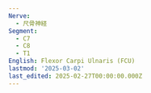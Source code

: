 ```yaml
---
Nerve:
  - 尺骨神経
Segment:
  - C7
  - C8
  - T1
English: Flexor Carpi Ulnaris (FCU)
lastmod: '2025-03-02'
last_edited: 2025-02-27T00:00:00.000Z
---
```




